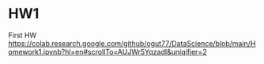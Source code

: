 # HW1
First HW
https://colab.research.google.com/github/ogut77/DataScience/blob/main/Homework1.ipynb?hl=en#scrollTo=AUJWr5YqzadI&uniqifier=2 

